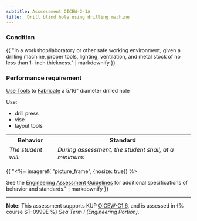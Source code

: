 ```yaml
---
subtitle: Asssessment OICEW-2-1A
title:  Drill blind hole using drilling machine
---
```




### Condition

{{ "In a workshop/laboratory or other safe working environment, given a drilling machine, proper tools, lighting, ventilation, and metal stock of no less than 1- inch thickness." | markdownify }}

### Performance requirement 

<table width='100%' class='Guidelines'>
 <thead>
 <tr>
     <th class='thirty'>Behavior</th>
     <th class='seventy'>Standard</th>
 </tr>
 <tr>
     <td><em>The student will:</em></td>
     <td><em>During assessment, the student shall, at a minimum:</em></td>
 </tr>
 </thead>
 <tbody>


<!--rowstart-->

[Use Tools](guidelines#usetools) to [Fabricate](guidelines#fabricate) a 5/16" diameter drilled hole

<!--cellbreak-->

Use:

  * drill press
  * vise
  * layout tools

<!--rowend-->


 </tbody>
 </table>

{{ "<%= imageref( "picture_frame", {nosize: true}) %>

See the [Engineering Assessment Guidelines](guidelines) for additional specifications of behavior and standards." | markdownify }}


*****

**Note:** This assessment supports KUP [OICEW-C1.6]({{site.baseurl}}/tables/31.html#OICEW-C1.6), and is assessed in  {% course  ST-0999E %}  *Sea Term I (Engineering Portion)*. 

